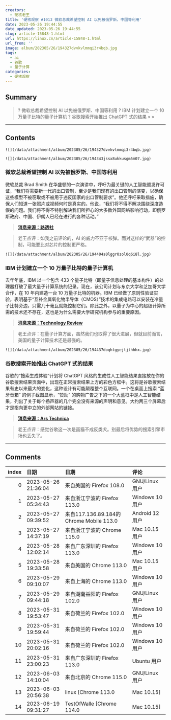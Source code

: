 ```yaml
---
creators:
  - 硬核老王
title: '硬核观察 #1013 微软总裁希望控制 AI 以免被俄罗斯、中国等利用'
date: 2023-05-26 19:44:55
date_updated: 2023-05-26 19:44:55
slug: article-15848-1.html
url: https://linux.cn/article-15848-1.html
url_from: ''
image: album/202305/26/194327dvvkvlmmqi3r4bqb.jpg
tags:
  - ai
  - 谷歌
  - 量子计算
categories:
  - 硬核观察
---
```


## Summary

> ? 微软总裁希望控制 AI 以免被俄罗斯、中国等利用
> ? IBM 计划建立一个 10 万量子比特的量子计算机
> ? 谷歌搜索开始推出 ChatGPT 式的结果
> » 
> »

***

<!-- more -->

## Contents

`![](/data/attachment/album/202305/26/194327dvvkvlmmqi3r4bqb.jpg)`

`![](/data/attachment/album/202305/26/194343jssx8ukkusgm5m07.jpg)`

### 微软总裁希望控制 AI 以免被俄罗斯、中国等利用

微软总裁 Brad Smith 在华盛顿的一次演讲中，呼吁为最关键的人工智能颁发许可证，“我们将需要新一代的出口管制，至少是我们现有的出口管制的演变，以确保这些模型不被窃取或不被用于违反国家的出口管制要求”。他还呼吁采取措施，确保人们知道一张照片或视频何时是真实的。他说，“我们将不得不解决围绕深度造假的问题。我们将不得不特别解决我们所担心的大多数外国网络影响行动，即俄罗斯政府、中国、伊朗人已经在进行的各种活动。”

> 
> **[消息来源：路透社](https://www.reuters.com/technology/microsoft-chief-calls-humans-rule-ai-safeguard-critical-infrastructure-2023-05-25/)**
> 
> 
> 

> 
> 老王点评：如我之前评论的，AI 的威力不亚于核弹。而对这样的“武器”的控制，可能要比对芯片的控制更严格。
> 
> 
> 

`![](/data/attachment/album/202305/26/194404s0lggr0zol0q6i8l.jpg)`

### IBM 计划建立一个 10 万量子比特的量子计算机

去年年底，IBM 以一个包含 433 个量子比特（即量子信息处理的基本构件）的处理器打破了最大量子计算系统的记录。现在，该公司计划与东京大学和芝加哥大学合作，在 10 年内建造一台 10 万量子比特的机器。IBM 已经做了原则性验证实验，表明基于“互补金属氧化物半导体（CMOS）”技术的集成电路可以安装在冷量子比特旁边，只需几十毫瓦就能控制它们。除此之外，以量子为中心的超级计算所需的技术还不存在，这也是为什么需要大学研究机构参与的重要原因。

> 
> **[消息来源：Technology Review](https://www.technologyreview.com/2023/05/25/1073606/ibm-wants-to-build-a-100000-qubit-quantum-computer/)**
> 
> 
> 

> 
> 老王点评：在量子计算方面，虽然我们也取得了很大进展，但就目前而言，美国的量子计算技术还是最强的。
> 
> 
> 

`![](/data/attachment/album/202305/26/194437doqhtgyejtjthhhx.jpg)`

### 谷歌搜索开始推出 ChatGPT 式的结果

谷歌的“搜索生成体验”计划将 ChatGPT 风格的生成性人工智能结果直接放在你的谷歌搜索结果页面中，出现在正常搜索结果上方的彩色方框中。这将是谷歌搜索结果有史以来最大的变化，这种设计有可能颠覆整个互联网。一个在桌面上搜索 “蓝牙音箱” 的例子截图显示，“赞助” 的购物广告之下的一个大蓝框中是人工智能结果，列出了关于每个扬声器的几个完全没有来源的声明和意见。大约两三个屏幕后才是指向更中立的外部网站的链接。

> 
> **[消息来源：Ars Technica](https://arstechnica.com/gadgets/2023/05/google-search-starts-rolling-out-chat-gpt-style-generative-ai-results/)**
> 
> 
> 

> 
> 老王点评：感觉谷歌这一次是画猫不成反类犬。别最后将优势的搜索引擎市场也丢失了。
> 
> 
>

***

## Comments

|   index | 日期                | 日期                                                     | 评论                                                                                                                                                                                                                                                                         |
|--------:|:--------------------|:---------------------------------------------------------|:-----------------------------------------------------------------------------------------------------------------------------------------------------------------------------------------------------------------------------------------------------------------------------|
|       0 | 2023-05-26 21:36:04 | 来自美国的 Firefox 108.0|GNU/Linux 用户                  | 微软干的漂亮，看看这三个都是什么国家                                                                                                                                                                                                                                         |
|       1 | 2023-05-27 05:34:43 | 来自浙江宁波的 Firefox 113.0|Windows 10 用户             | 长期被美国封锁的国家，也意味这有完全独立主权的国家。朝鲜也封锁了吧，这也是独立主权国家。                                                                                                                                                                                     |
|       2 | 2023-05-27 09:39:52 | 来自117.136.89.184的 Chrome Mobile 113.0|Android 12 用户 | 一个处于技术头部的国家，想要保持对三个对手国家的优势，情有可原。但通过话里预设的自身道德优势，呼之欲出的显然依旧是美国例外论。                                                                                                                                               |
|       3 | 2023-05-27 14:37:19 | 来自浙江宁波的 Chrome 115.0|Mac 10.15 用户               | 被封锁，说明我们开始强大了！                                                                                                                                                                                                                                                 |
|       4 | 2023-05-28 12:02:14 | 来自广东深圳的 Firefox 113.0|Windows 10 用户             | 忍不住想问一句，你是什么畜生？在一个中文用户为主的论坛里胡说八道，到底是脑子有病，还是压根就没脑子？在你的漂亮国好好待着，没事儿别来炫耀你令人担忧的智商。最后，替你美爹说话，就好好学学英文，孝顺要孝顺的彻底一些！既然你选择了当美国人的狗子，就不要用我们的中国人的语言！ |
|       5 | 2023-05-28 19:33:58 | 来自美国的 Chrome 113.0|Mac 10.15 用户                   | 这素质，高下立判                                                                                                                                                                                                                                                             |
|       6 | 2023-05-29 09:10:07 | 来自上海的 Chrome 113.0|Windows 10 用户                  | 出国当狗可以，忘了自己的根也可以，对着自己的根狂吠，是人渣中的人渣。                                                                                                                                                                                                         |
|       7 | 2023-05-29 09:44:18 | 来自湖南益阳的 Firefox 102.0|GNU/Linux 用户              | 虽然我也不喜欢在网上出言不逊，但说到做人的素质，先要明辨是非，再才注重礼言遣词。能认清大是非的乡巴佬，比起彬彬有礼的奸猾高知，更值得我们中国人尊重。                                                                                                                         |
|       8 | 2023-05-31 19:53:47 | 来自荷兰的 Firefox 102.0|Windows 10 用户                 | 我们用中文是照顾你们这些不懂英语的人，完全用英语你看得懂？                                                                                                                                                                                                                   |
|       9 | 2023-05-31 19:59:44 | 来自荷兰的 Firefox 102.0|Windows 10 用户                 | 这就是礼仪之邦的网民吗？我们ABC没有所谓的根，出生的国家就是祖国                                                                                                                                                                                                              |
|      10 | 2023-05-31 20:02:16 | 来自荷兰的 Firefox 102.0|Windows 10 用户                 | 我们只对事不对人，明辨是非不是口吐芬芳的借口，伪君子比真小人更恶心。                                                                                                                                                                                                         |
|      11 | 2023-05-31 23:00:23 | 来自广东深圳的 Firefox 113.0|Ubuntu 用户                 | 礼仪之安邦不是没底线的忍让，我们提倡“以礼还礼，以牙还牙”，反对“打不还手，骂不还口”。对待那些污蔑中国的脑残分子，必须坚决讨伐，再指望我们忍辱负重、默不作声，绝对痴心妄想！                                                                                                   |
|      12 | 2023-06-03 14:10:04 | 来自北京的 Chrome 115.0|GNU/Linux 用户                   | 还是先把自己的话说明白再出来被溜吧，脑子是个好东西，                                                                                                                                                                                                                         |
|      13 | 2023-06-03 20:56:38 | linux [Chrome 113.0|Mac 10.15]                           | 在这之前，我都不知道我们居然有这么多海外中文用户……                                                                                                                                                                                                                           |
|      14 | 2023-06-19 09:31:27 | TestOfWalle [Chrome 114.0|Mac 10.15]                     | 嘿，稀奇，这就是 ABC 吗，拉出去溜溜去                                                                                                                                                                                                                                        |
